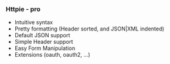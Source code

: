 ### Httpie - pro

* Intuitive syntax
* Pretty formatting (Header sorted, and JSON|XML indented)
* Default JSON support
* Simple Header support
* Easy Form Manipulation
* Extensions (oauth, oauth2, ...)

